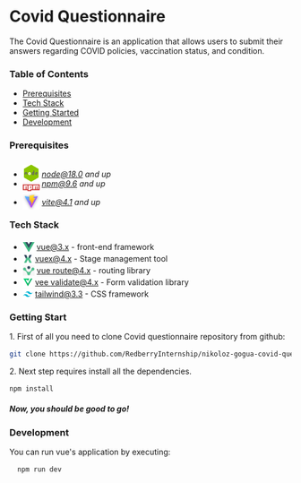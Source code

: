 # Covid Questionnaire
The Covid Questionnaire is an application that allows users to submit their answers regarding COVID policies, vaccination status, and condition.

### Table of Contents
* [Prerequisites](#prerequisites)
* [Tech Stack](#tech-stack)
* [Getting Started](#getting-start)
* [Development](#development)


### Prerequisites

* <img src="readme/assets/node.png"  height="30" style="position: relative; top: 8px" /> *node@18.0 and up*
* <img src="readme/assets/npm.png" width="30" style="position: relative; top: 8px" /> *npm@9.6 and up*
* <img src="readme/assets/vite.png" width="30" style="position: relative; top: 8px" /> *vite@4.1 and up*


### Tech Stack
* <img src="readme/assets/vue.png" height="18" style="position: relative; top: 4px" /> [vue@3.x](https://vuejs.org/guide/introduction.html) - front-end framework
* <img src="readme/assets/vuex.png" height="18" style="position: relative; top: 4px" /> [vuex@4.x](https://vuex.vuejs.org/) - Stage management tool
* <img src="readme/assets/vue-route.png" height="18" style="position: relative; top: 4px" /> [vue route@4.x](https://router.vuejs.org/introduction.html) - routing library
* <img src="readme/assets/validate.png" height="18" style="position: relative; top: 4px" /> [vee validate@4.x](https://vee-validate.logaretm.com/v4/guide/overview/) - Form validation library
* <img src="readme/assets/tailwind.png" height="18" style="position: relative; top: 4px" /> [tailwind@3.3](https://tailwindcss.com/docs/guides/vite#vue) - CSS framework


### Getting Start

1\. First of all you need to clone Covid questionnaire repository from github:
```sh
git clone https://github.com/RedberryInternship/nikoloz-gogua-covid-questionaire.git
```
2\. Next step requires install all the dependencies.

```sh
npm install
```

##### Now, you should be good to go!


### Development

You can run vue's application by executing:

```sh
  npm run dev
```



